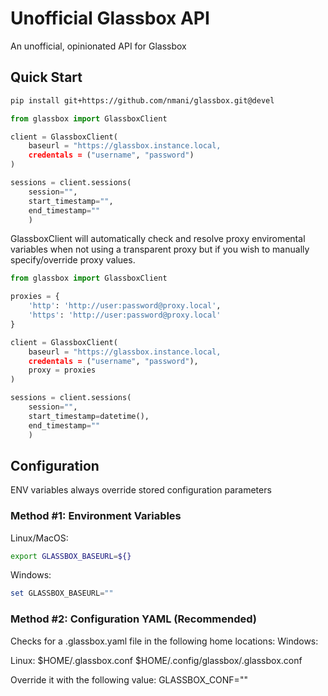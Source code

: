 # Unofficial Glassbox API
An unofficial, opinionated API for Glassbox

## Quick Start
```bash
pip install git+https://github.com/nmani/glassbox.git@devel
```

```python
from glassbox import GlassboxClient

client = GlassboxClient(
    baseurl = "https://glassbox.instance.local,
    credentals = ("username", "password")
)

sessions = client.sessions(
    session="",
    start_timestamp="",
    end_timestamp=""
    )

```

GlassboxClient will automatically check and resolve proxy enviromental variables when not using a transparent proxy but if you wish to manually specify/override proxy values.

```python
from glassbox import GlassboxClient

proxies = {
    'http': 'http://user:password@proxy.local',
    'https': 'http://user:password@proxy.local'
}

client = GlassboxClient(
    baseurl = "https://glassbox.instance.local,
    credentals = ("username", "password"), 
    proxy = proxies
)

sessions = client.sessions(
    session="",
    start_timestamp=datetime(),
    end_timestamp=""
    )

```

## Configuration

ENV variables always override stored configuration parameters

### Method #1: Environment Variables
Linux/MacOS:
```bash
export GLASSBOX_BASEURL=${}

```
Windows:
```powershell
set GLASSBOX_BASEURL=""
```

### Method #2: Configuration YAML (Recommended)
Checks for a .glassbox.yaml file in the following home locations:
Windows:


Linux:
$HOME/.glassbox.conf
$HOME/.config/glassbox/.glassbox.conf

Override it with the following value:
GLASSBOX_CONF=""